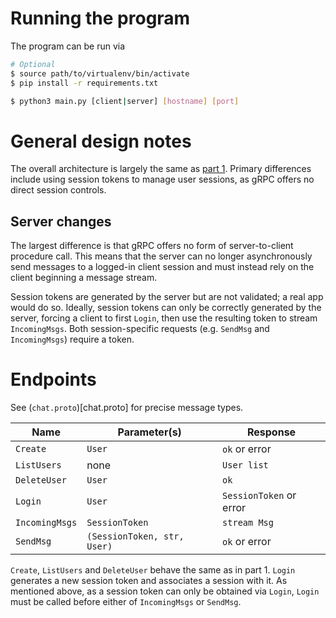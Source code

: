 # Running the program

The program can be run via

```bash
# Optional
$ source path/to/virtualenv/bin/activate
$ pip install -r requirements.txt

$ python3 main.py [client|server] [hostname] [port]
```

# General design notes

The overall architecture is largely the same as [part 1](../part1/README.md).
Primary differences include using session tokens to manage user sessions, as
gRPC offers no direct session controls.

## Server changes

The largest difference is that gRPC offers no form of server-to-client
procedure call. This means that the server can no longer asynchronously send
messages to a logged-in client session and must instead rely on the client
beginning a message stream.

Session tokens are generated by the server but are not validated; a real app
would do so. Ideally, session tokens can only be correctly generated by the
server, forcing a client to first `Login`, then use the resulting token to
stream `IncomingMsgs`. Both session-specific requests (e.g. `SendMsg` and
`IncomingMsgs`) require a token.

# Endpoints

See (`chat.proto`)[chat.proto] for precise message types.

| Name         | Parameter(s) | Response      |
|--------------|--------------|---------------|
| `Create`     | `User`       | `ok` or error |
| `ListUsers`  | none         | `User list`   |
| `DeleteUser` | `User`       | `ok`          |
| `Login`      | `User`       | `SessionToken` or error |
| `IncomingMsgs`| `SessionToken` | `stream Msg` |
| `SendMsg` | `(SessionToken, str, User)` | `ok` or error |

`Create`, `ListUsers` and `DeleteUser` behave the same as in part 1. `Login`
generates a new session token and associates a session with it. As mentioned
above, as a session token can only be obtained via `Login`, `Login` must be
called before either of `IncomingMsgs` or `SendMsg`.

